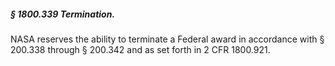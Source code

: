 ##### § 1800.339 Termination. #####

NASA reserves the ability to terminate a Federal award in accordance with § 200.338 through § 200.342 and as set forth in 2 CFR 1800.921.